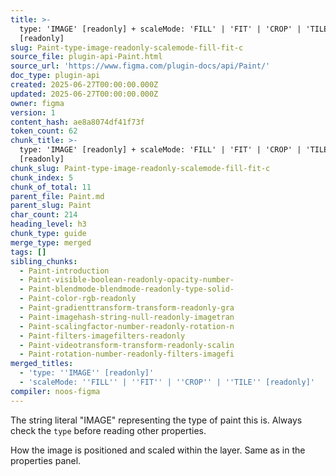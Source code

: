 ```yaml
---
title: >-
  type: 'IMAGE' [readonly] + scaleMode: 'FILL' | 'FIT' | 'CROP' | 'TILE'
  [readonly]
slug: Paint-type-image-readonly-scalemode-fill-fit-c
source_file: plugin-api-Paint.html
source_url: 'https://www.figma.com/plugin-docs/api/Paint/'
doc_type: plugin-api
created: 2025-06-27T00:00:00.000Z
updated: 2025-06-27T00:00:00.000Z
owner: figma
version: 1
content_hash: ae8a8074df41f73f
token_count: 62
chunk_title: >-
  type: 'IMAGE' [readonly] + scaleMode: 'FILL' | 'FIT' | 'CROP' | 'TILE'
  [readonly]
chunk_slug: Paint-type-image-readonly-scalemode-fill-fit-c
chunk_index: 5
chunk_of_total: 11
parent_file: Paint.md
parent_slug: Paint
char_count: 214
heading_level: h3
chunk_type: guide
merge_type: merged
tags: []
sibling_chunks:
  - Paint-introduction
  - Paint-visible-boolean-readonly-opacity-number-
  - Paint-blendmode-blendmode-readonly-type-solid-
  - Paint-color-rgb-readonly
  - Paint-gradienttransform-transform-readonly-gra
  - Paint-imagehash-string-null-readonly-imagetran
  - Paint-scalingfactor-number-readonly-rotation-n
  - Paint-filters-imagefilters-readonly
  - Paint-videotransform-transform-readonly-scalin
  - Paint-rotation-number-readonly-filters-imagefi
merged_titles:
  - 'type: ''IMAGE'' [readonly]'
  - 'scaleMode: ''FILL'' | ''FIT'' | ''CROP'' | ''TILE'' [readonly]'
compiler: noos-figma
---
```


The string literal "IMAGE" representing the type of paint this is. Always check the `type` before reading other properties.

How the image is positioned and scaled within the layer. Same as in the properties panel.

